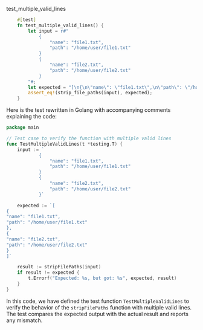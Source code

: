 test_multiple_valid_lines

```rust
    #[test]
    fn test_multiple_valid_lines() {
        let input = r#"
            {
                "name": "file1.txt",
                "path": "/home/user/file1.txt"
            }
            {
                "name": "file2.txt",
                "path": "/home/user/file2.txt"
            }
        "#;
        let expected = "[\n{\n\"name\": \"file1.txt\",\n\"path\": \"/home/user/file1.txt\"\n},\n{\n\"name\": \"file2.txt\",\n\"path\": \"/home/user/file2.txt\"\n}\n]";
        assert_eq!(strip_file_paths(input), expected);
    }
```


Here is the test rewritten in Golang with accompanying comments explaining the code:

```go
package main

// Test case to verify the function with multiple valid lines
func TestMultipleValidLines(t *testing.T) {
    input := `
            {
                "name": "file1.txt",
                "path": "/home/user/file1.txt"
            }
            {
                "name": "file2.txt",
                "path": "/home/user/file2.txt"
            }`

    expected := `[
{
"name": "file1.txt",
"path": "/home/user/file1.txt"
},
{
"name": "file2.txt",
"path": "/home/user/file2.txt"
}
]`

    result := stripFilePaths(input)
    if result != expected {
        t.Errorf("Expected: %s, but got: %s", expected, result)
    }
}
```

In this code, we have defined the test function `TestMultipleValidLines` to verify the behavior of the `stripFilePaths` function with multiple valid lines. The test compares the expected output with the actual result and reports any mismatch.